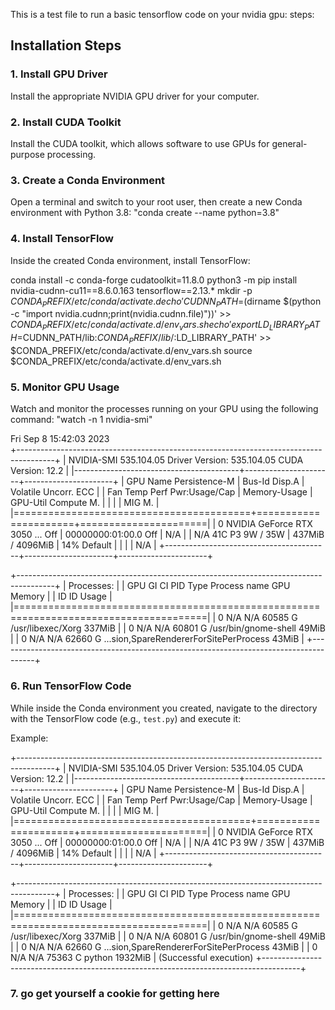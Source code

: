 This is a test file to run a basic tensorflow code on your nvidia gpu:
steps: 


## Installation Steps

### 1. Install GPU Driver

Install the appropriate NVIDIA GPU driver for your computer.

### 2. Install CUDA Toolkit

Install the CUDA toolkit, which allows software to use GPUs for general-purpose processing.

### 3. Create a Conda Environment

Open a terminal and switch to your root user, then create a new Conda environment with Python 3.8: 
"conda create --name <env-name> python=3.8"


### 4. Install TensorFlow

Inside the created Conda environment, install TensorFlow:

conda install -c conda-forge cudatoolkit=11.8.0
python3 -m pip install nvidia-cudnn-cu11==8.6.0.163 tensorflow==2.13.*
mkdir -p $CONDA_PREFIX/etc/conda/activate.d
echo 'CUDNN_PATH=$(dirname $(python -c "import nvidia.cudnn;print(nvidia.cudnn.file)"))' >> $CONDA_PREFIX/etc/conda/activate.d/env_vars.sh
echo 'export LD_LIBRARY_PATH=$CUDNN_PATH/lib:$CONDA_PREFIX/lib/:$LD_LIBRARY_PATH' >> $CONDA_PREFIX/etc/conda/activate.d/env_vars.sh
source $CONDA_PREFIX/etc/conda/activate.d/env_vars.sh

### 5. Monitor GPU Usage

Watch and monitor the processes running on your GPU using the following command:
"watch -n 1 nvidia-smi"


Fri Sep  8 15:42:03 2023       
+---------------------------------------------------------------------------------------+
| NVIDIA-SMI 535.104.05             Driver Version: 535.104.05   CUDA Version: 12.2     |
|-----------------------------------------+----------------------+----------------------+
| GPU  Name                 Persistence-M | Bus-Id        Disp.A | Volatile Uncorr. ECC |
| Fan  Temp   Perf          Pwr:Usage/Cap |         Memory-Usage | GPU-Util  Compute M. |
|                                         |                      |               MIG M. |
|=========================================+======================+======================|
|   0  NVIDIA GeForce RTX 3050 ...    Off | 00000000:01:00.0 Off |                  N/A |
| N/A   41C    P3               9W /  35W |    437MiB /  4096MiB |     14%      Default |
|                                         |                      |                  N/A |
+-----------------------------------------+----------------------+----------------------+
                                                                                         
+---------------------------------------------------------------------------------------+
| Processes:                                                                            |
|  GPU   GI   CI        PID   Type   Process name                            GPU Memory |
|        ID   ID                                                             Usage      |
|=======================================================================================|
|    0   N/A  N/A     60585      G   /usr/libexec/Xorg                           337MiB |
|    0   N/A  N/A     60801      G   /usr/bin/gnome-shell                         49MiB |
|    0   N/A  N/A     62660      G   ...sion,SpareRendererForSitePerProcess       43MiB |
+---------------------------------------------------------------------------------------+



### 6. Run TensorFlow Code

While inside the Conda environment you created, navigate to the directory with the TensorFlow code (e.g., `test.py`) and execute it:

Example:

+---------------------------------------------------------------------------------------+
| NVIDIA-SMI 535.104.05             Driver Version: 535.104.05   CUDA Version: 12.2     |
|-----------------------------------------+----------------------+----------------------+
| GPU  Name                 Persistence-M | Bus-Id        Disp.A | Volatile Uncorr. ECC |
| Fan  Temp   Perf          Pwr:Usage/Cap |         Memory-Usage | GPU-Util  Compute M. |
|                                         |                      |               MIG M. |
|=========================================+======================+======================|
|   0  NVIDIA GeForce RTX 3050 ...    Off | 00000000:01:00.0 Off |                  N/A |
| N/A   41C    P3               9W /  35W |    437MiB /  4096MiB |     14%      Default |
|                                         |                      |                  N/A |
+-----------------------------------------+----------------------+----------------------+
                                                                                         
+---------------------------------------------------------------------------------------+
| Processes:                                                                            |
|  GPU   GI   CI        PID   Type   Process name                            GPU Memory |
|        ID   ID                                                             Usage      |
|=======================================================================================|
|    0   N/A  N/A     60585      G   /usr/libexec/Xorg                           337MiB |
|    0   N/A  N/A     60801      G   /usr/bin/gnome-shell                         49MiB |
|    0   N/A  N/A     62660      G   ...sion,SpareRendererForSitePerProcess       43MiB |
|    0   N/A  N/A     75363      C   python                                     1932MiB | (Successful execution)
+---------------------------------------------------------------------------------------+

### 7. go get yourself a cookie for getting here 
